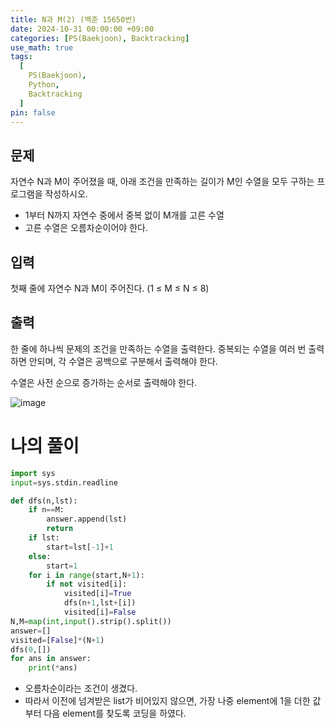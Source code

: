 ```yaml
---
title: N과 M(2) (백준 15650번)
date: 2024-10-31 00:00:00 +09:00
categories: [PS(Baekjoon), Backtracking]
use_math: true
tags:
  [
    PS(Baekjoon),
    Python,
    Backtracking
  ]
pin: false
---
```


## 문제

자연수 N과 M이 주어졌을 때, 아래 조건을 만족하는 길이가 M인 수열을 모두 구하는 프로그램을 작성하시오.

- 1부터 N까지 자연수 중에서 중복 없이 M개를 고른 수열
- 고른 수열은 오름차순이어야 한다.

## 입력

첫째 줄에 자연수 N과 M이 주어진다. (1 ≤ M ≤ N ≤ 8)

## 출력

한 줄에 하나씩 문제의 조건을 만족하는 수열을 출력한다. 중복되는 수열을 여러 번 출력하면 안되며, 각 수열은 공백으로 구분해서 출력해야 한다.

수열은 사전 순으로 증가하는 순서로 출력해야 한다.

![image](https://github.com/user-attachments/assets/15de4d70-4352-4d89-8f96-d0e8b10925f6)

# 나의 풀이

```python
import sys
input=sys.stdin.readline

def dfs(n,lst):
    if n==M:
        answer.append(lst)
        return
    if lst:
        start=lst[-1]+1
    else:
        start=1
    for i in range(start,N+1):
        if not visited[i]:
            visited[i]=True
            dfs(n+1,lst+[i])
            visited[i]=False
N,M=map(int,input().strip().split())
answer=[]
visited=[False]*(N+1)
dfs(0,[])
for ans in answer:
    print(*ans)
```

- 오름차순이라는 조건이 생겼다.
- 따라서 이전에 넘겨받은 list가 비어있지 않으면, 가장 나중 element에 1을 더한 값부터 다음 element를 찾도록 코딩을 하였다.